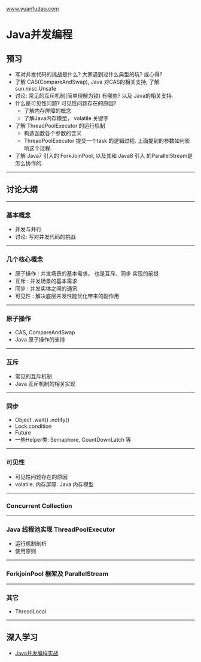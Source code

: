 www.yuanfudao.com

# Java并发编程

## 预习

 * 写对并发代码的挑战是什么? 大家遇到过什么典型的坑? 或心得?
 * 了解 CAS(CompareAndSwap),  Java 对CAS的相关支持,  了解sun.misc.Unsafe
 *  讨论: 常见的互斥机制(简单理解为锁) 有哪些? 以及 Java的相关支持.
 * 什么是可见性问题? 可见性问题存在的原因?
     * 了解内存屏障的概念
     * 了解Java内存模型， volatile 关键字
 * 了解 ThreadPoolExecutor 的运行机制
     * 构造函数各个参数的含义
     * ThreadPoolExecutor 提交一个task 的逻辑过程.  上面提到的参数如何影响这个过程.
  * 了解 Java7 引入的 ForkJoinPool, 以及其和 Java8 引入 的ParallelStream是怎么协作的.


---

## 讨论大纲
---

### 基本概念
 * 并发与并行
 * 讨论: 写对并发代码的挑战

---

### 几个核心概念
 * 原子操作 : 并发场景的基本需求， 也是互斥、同步 实现的前提
 * 互斥 : 并发场景的基本需求
 * 同步 : 并发实体之间的通讯
 * 可见性 : 解决底层并发性能优化带来的副作用

---

### 原子操作
 * CAS, CompareAndSwap
 * Java 原子操作的支持

---

### 互斥
 * 常见的互斥机制
 * Java 互斥机制的相关实现

---

### 同步
 * Object .wait() .notify()
 * Lock.condition
 * Future
 * 一些Helper类:  Semaphore, CountDownLatch 等

---

### 可见性
 * 可见性问题存在的原因
 * volatile. 内存屏障. Java 内存模型

---

### Concurrent Collection

---

### Java 线程池实现 ThreadPoolExecutor
 * 运行机制剖析
 * 使用原则

---

### ForkjoinPool 框架及 ParallelStream

---

### 其它
 * ThreadLocal

---

## 深入学习
* [Java并发编程实战](https://book.douban.com/subject/10484692/)
